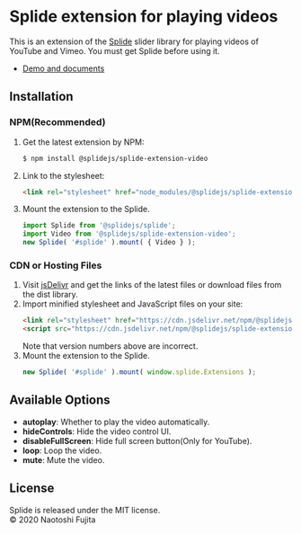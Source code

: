 # Splide extension for playing videos
This is an extension of the [Splide](https://github.com/Splidejs/splide) slider library for playing videos of YouTube and Vimeo. You must get Splide before using it.

* [Demo and documents](https://splidejs.com/video/)

## Installation
### NPM(Recommended)
1. Get the latest extension by NPM:
    ```bash
    $ npm install @splidejs/splide-extension-video
    ```
1. Link to the stylesheet:
    ```html
    <link rel="stylesheet" href="node_modules/@splidejs/splide-extension-video/dist/css/splide-extension-video.min.css">
    ```
1. Mount the extension to the Splide.
    ```javascript
    import Splide from '@splidejs/splide';
    import Video from '@splidejs/splide-extension-video';
    new Splide( '#splide' ).mount( { Video } );
    ```
    
### CDN or Hosting Files
1. Visit [jsDelivr](https://www.jsdelivr.com/package/npm/@splidejs/splide-extension-video) and get the links of the latest files or download files from the dist library.
1. Import minified stylesheet and JavaScript files on your site:
    ```html
    <link rel="stylesheet" href="https://cdn.jsdelivr.net/npm/@splidejs/splide-extension-video@0.0.2/dist/css/splide-extension-video.min.css">
    <script src="https://cdn.jsdelivr.net/npm/@splidejs/splide-extension-video@0.0.2/dist/js/splide-extension-video.min.js">
    ```
    Note that version numbers above are incorrect.
1. Mount the extension to the Splide.
    ```javascript
    new Splide( '#splide' ).mount( window.splide.Extensions );
    ```
    
## Available Options
* **autoplay**: Whether to play the video automatically.
* **hideControls**: Hide the video control UI.
* **disableFullScreen**: Hide full screen button(Only for YouTube).
* **loop**: Loop the video.
* **mute**: Mute the video.

## License
Splide is released under the MIT license.  
© 2020 Naotoshi Fujita
